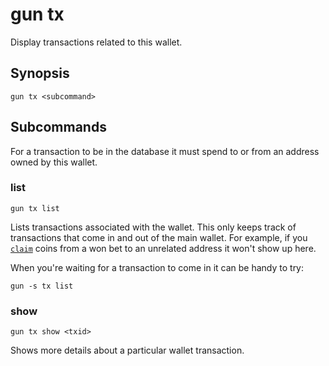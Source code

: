 # gun tx

Display transactions related to this wallet.

## Synopsis

```
gun tx <subcommand>
```

## Subcommands

For a transaction to be in the database it must spend to or from an address owned by this wallet.

### list

```
gun tx list
```

Lists transactions associated with the wallet.
This only keeps track of transactions that come in and out of the main wallet.
For example, if you [`claim`](../bet/claim.md) coins from a won bet to an unrelated address it won't show up here.


When you're waiting for a transaction to come in it can be handy to try:

```
gun -s tx list
```

### show

```
gun tx show <txid>
```

Shows more details about a particular wallet transaction.
